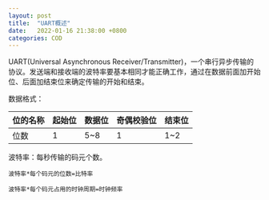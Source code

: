 ```yaml
---
layout: post
title:  "UART概述"
date:   2022-01-16 21:38:00 +0800
categories: COD
---
```


UART(Universal Asynchronous Receiver/Transmitter)，一个串行异步传输的协议。发送端和接收端的波特率要基本相同才能正确工作，通过在数据前面加开始位、后面加结束位来确定传输的开始和结束。

<!-- more -->

数据格式：

| 位的名称 | 起始位 | 数据位 | 奇偶校验位 | 结束位 |
| -------- | ------ | ------ | ---------- | ------ |
| 位数     | 1      | 5~8    | 1          | 1~2    |

波特率：每秒传输的码元个数。

```
波特率*每个码元的位数=比特率

波特率*每个码元占用的时钟周期=时钟频率
```



